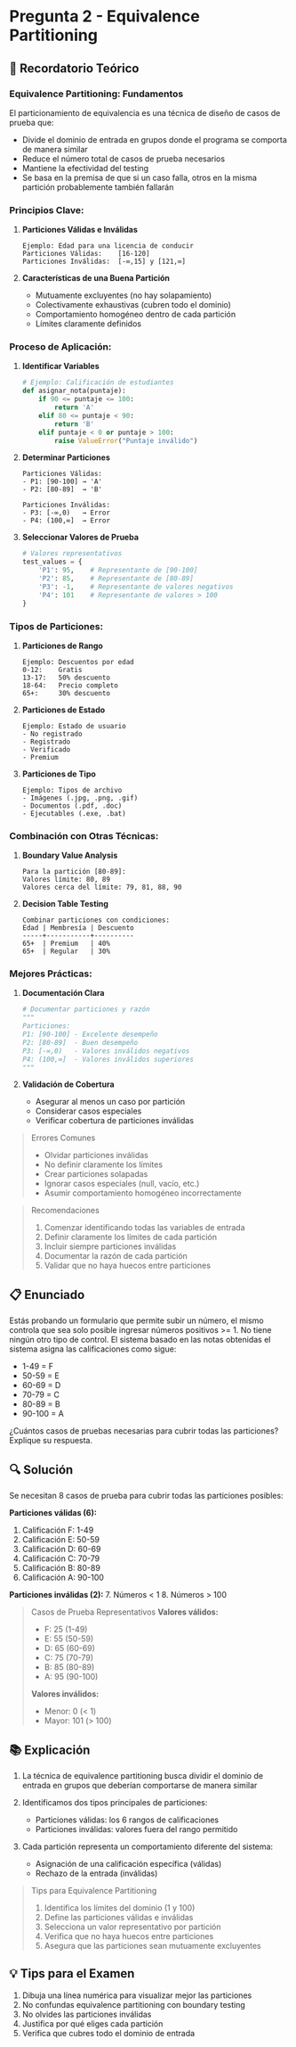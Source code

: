 # Pregunta 2 - Equivalence Partitioning

## 📖 Recordatorio Teórico

### Equivalence Partitioning: Fundamentos

El particionamiento de equivalencia es una técnica de diseño de casos de prueba que:

- Divide el dominio de entrada en grupos donde el programa se comporta de manera similar
- Reduce el número total de casos de prueba necesarios
- Mantiene la efectividad del testing
- Se basa en la premisa de que si un caso falla, otros en la misma partición probablemente también fallarán

### Principios Clave:

1. **Particiones Válidas e Inválidas**

   ```
   Ejemplo: Edad para una licencia de conducir
   Particiones Válidas:    [16-120]
   Particiones Inválidas:  [-∞,15] y [121,∞]
   ```

2. **Características de una Buena Partición**
   - Mutuamente excluyentes (no hay solapamiento)
   - Colectivamente exhaustivas (cubren todo el dominio)
   - Comportamiento homogéneo dentro de cada partición
   - Límites claramente definidos

### Proceso de Aplicación:

1. **Identificar Variables**

   ```python
   # Ejemplo: Calificación de estudiantes
   def asignar_nota(puntaje):
       if 90 <= puntaje <= 100:
           return 'A'
       elif 80 <= puntaje < 90:
           return 'B'
       elif puntaje < 0 or puntaje > 100:
           raise ValueError("Puntaje inválido")
   ```

2. **Determinar Particiones**

   ```
   Particiones Válidas:
   - P1: [90-100] → 'A'
   - P2: [80-89]  → 'B'

   Particiones Inválidas:
   - P3: [-∞,0)   → Error
   - P4: (100,∞]  → Error
   ```

3. **Seleccionar Valores de Prueba**
   ```python
   # Valores representativos
   test_values = {
       'P1': 95,    # Representante de [90-100]
       'P2': 85,    # Representante de [80-89]
       'P3': -1,    # Representante de valores negativos
       'P4': 101    # Representante de valores > 100
   }
   ```

### Tipos de Particiones:

1. **Particiones de Rango**

   ```
   Ejemplo: Descuentos por edad
   0-12:    Gratis
   13-17:   50% descuento
   18-64:   Precio completo
   65+:     30% descuento
   ```

2. **Particiones de Estado**

   ```
   Ejemplo: Estado de usuario
   - No registrado
   - Registrado
   - Verificado
   - Premium
   ```

3. **Particiones de Tipo**
   ```
   Ejemplo: Tipos de archivo
   - Imágenes (.jpg, .png, .gif)
   - Documentos (.pdf, .doc)
   - Ejecutables (.exe, .bat)
   ```

### Combinación con Otras Técnicas:

1. **Boundary Value Analysis**

   ```
   Para la partición [80-89]:
   Valores límite: 80, 89
   Valores cerca del límite: 79, 81, 88, 90
   ```

2. **Decision Table Testing**
   ```
   Combinar particiones con condiciones:
   Edad | Membresía | Descuento
   -----+-----------+----------
   65+  | Premium   | 40%
   65+  | Regular   | 30%
   ```

### Mejores Prácticas:

1. **Documentación Clara**

   ```python
   # Documentar particiones y razón
   """
   Particiones:
   P1: [90-100] - Excelente desempeño
   P2: [80-89]  - Buen desempeño
   P3: [-∞,0)   - Valores inválidos negativos
   P4: (100,∞]  - Valores inválidos superiores
   """
   ```

2. **Validación de Cobertura**
   - Asegurar al menos un caso por partición
   - Considerar casos especiales
   - Verificar cobertura de particiones inválidas

> Errores Comunes
>
> - Olvidar particiones inválidas
> - No definir claramente los límites
> - Crear particiones solapadas
> - Ignorar casos especiales (null, vacío, etc.)
> - Asumir comportamiento homogéneo incorrectamente

> Recomendaciones
>
> 1.  Comenzar identificando todas las variables de entrada
> 2.  Definir claramente los límites de cada partición
> 3.  Incluir siempre particiones inválidas
> 4.  Documentar la razón de cada partición
> 5.  Validar que no haya huecos entre particiones

## 📋 Enunciado

Estás probando un formulario que permite subir un número, el mismo controla que sea solo posible ingresar números positivos >= 1. No tiene ningún otro tipo de control. El sistema basado en las notas obtenidas el sistema asigna las calificaciones como sigue:

- 1-49 = F
- 50-59 = E
- 60-69 = D
- 70-79 = C
- 80-89 = B
- 90-100 = A

¿Cuántos casos de pruebas necesarias para cubrir todas las particiones? Explique su respuesta.

## 🔍 Solución

Se necesitan 8 casos de prueba para cubrir todas las particiones posibles:

**Particiones válidas (6):**

1. Calificación F: 1-49
2. Calificación E: 50-59
3. Calificación D: 60-69
4. Calificación C: 70-79
5. Calificación B: 80-89
6. Calificación A: 90-100

**Particiones inválidas (2):** 7. Números < 1 8. Números > 100

> Casos de Prueba Representativos
> **Valores válidos:**
>
> - F: 25 (1-49)
> - E: 55 (50-59)
> - D: 65 (60-69)
> - C: 75 (70-79)
> - B: 85 (80-89)
> - A: 95 (90-100)
>
> **Valores inválidos:**
>
> - Menor: 0 (< 1)
> - Mayor: 101 (> 100)

## 📚 Explicación

1. La técnica de equivalence partitioning busca dividir el dominio de entrada en grupos que deberían comportarse de manera similar

2. Identificamos dos tipos principales de particiones:

   - Particiones válidas: los 6 rangos de calificaciones
   - Particiones inválidas: valores fuera del rango permitido

3. Cada partición representa un comportamiento diferente del sistema:
   - Asignación de una calificación específica (válidas)
   - Rechazo de la entrada (inválidas)

> Tips para Equivalence Partitioning
>
> 1.  Identifica los límites del dominio (1 y 100)
> 2.  Define las particiones válidas e inválidas
> 3.  Selecciona un valor representativo por partición
> 4.  Verifica que no haya huecos entre particiones
> 5.  Asegura que las particiones sean mutuamente excluyentes

## 💡 Tips para el Examen

1. Dibuja una línea numérica para visualizar mejor las particiones
2. No confundas equivalence partitioning con boundary testing
3. No olvides las particiones inválidas
4. Justifica por qué eliges cada partición
5. Verifica que cubres todo el dominio de entrada
